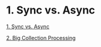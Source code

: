 ﻿# 1. Sync vs. Async

[1. Sync vs. Async](1.%20AsyncApi/async_api.md)

[2. Big Collection Processing](2.%20BigCollectionProcessing/async_batch_processing.md)
